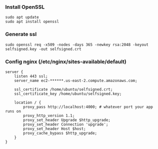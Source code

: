 ### Install OpenSSL
```
sudo apt update
sudo apt install openssl
```

### Generate ssl
```
sudo openssl req -x509 -nodes -days 365 -newkey rsa:2048 -keyout selfsigned.key -out selfsigned.crt
```

### Config nginx (/etc/nginx/sites-available/default)
```
server {
    listen 443 ssl;
    server_name ec2-******.us-east-2.compute.amazonaws.com;

    ssl_certificate /home/ubuntu/selfsigned.crt;
    ssl_certificate_key /home/ubuntu/selfsigned.key;

    location / {
        proxy_pass http://localhost:4000; # whatever port your app runs on
        proxy_http_version 1.1;
        proxy_set_header Upgrade $http_upgrade;
        proxy_set_header Connection 'upgrade';
        proxy_set_header Host $host;
        proxy_cache_bypass $http_upgrade;
    }
}
```